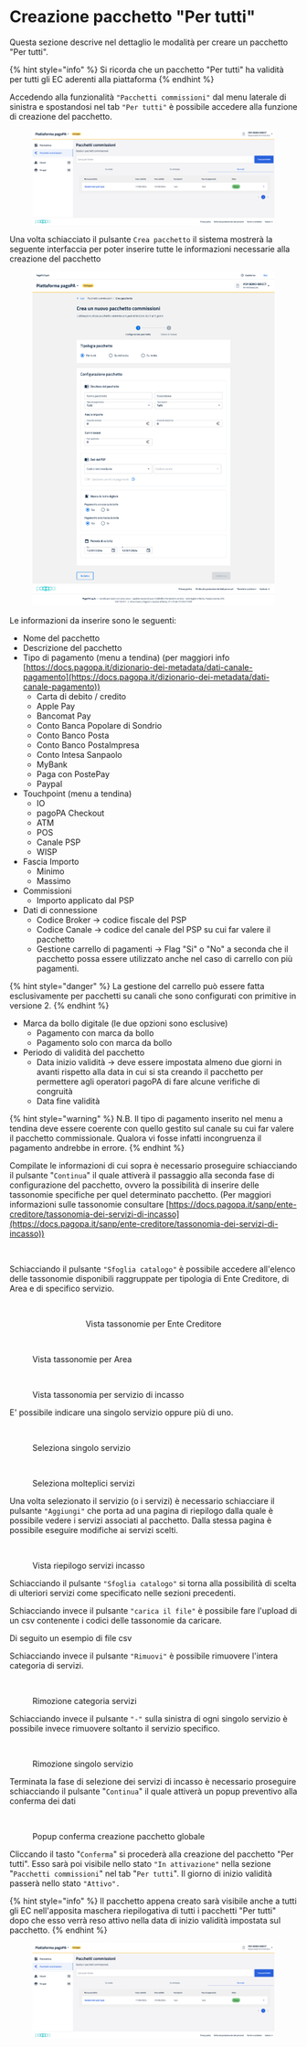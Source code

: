 # Creazione pacchetto "Per tutti"

Questa sezione descrive nel dettaglio le modalità per creare un pacchetto "Per tutti".

{% hint style="info" %}
Si ricorda che un pacchetto "Per tutti" ha validità per tutti gli EC aderenti alla piattaforma
{% endhint %}

Accedendo alla funzionalità `"Pacchetti commissioni"` dal menu laterale di sinistra e spostandosi nel tab `"Per tutti"` è possibile accedere alla funzione di creazione del pacchetto.

<figure><img src="../../../../.gitbook/assets/Screenshot 2024-05-14 alle 17.05.56.png" alt=""><figcaption></figcaption></figure>

Una volta schiacciato il pulsante `Crea pacchetto` il sistema mostrerà la seguente interfaccia per poter inserire tutte le informazioni necessarie alla creazione del pacchetto

<figure><img src="../../../../.gitbook/assets/screencapture-selfcare-dev-platform-pagopa-it-ui-comm-bundles-add-bundle-2024-07-11-11_23_59.png" alt=""><figcaption></figcaption></figure>

Le informazioni da inserire sono le seguenti:

* Nome del pacchetto
* Descrizione del pacchetto
* Tipo di pagamento (menu a tendina) (per maggiori info [https://docs.pagopa.it/dizionario-dei-metadata/dati-canale-pagamento](https://docs.pagopa.it/dizionario-dei-metadata/dati-canale-pagamento))
  * Carta di debito / credito
  * Apple Pay
  * Bancomat Pay
  * Conto Banca Popolare di Sondrio
  * Conto Banco Posta&#x20;
  * Conto Banco PostaImpresa
  * Conto Intesa Sanpaolo
  * MyBank
  * Paga con PostePay
  * Paypal
* Touchpoint (menu a tendina)
  * &#x20;IO
  * pagoPA Checkout
  * ATM
  * POS
  * Canale PSP
  * WISP
* Fascia Importo&#x20;
  * Minimo&#x20;
  * Massimo
* Commissioni
  * Importo applicato dal PSP
* Dati di connessione
  * Codice Broker -> codice fiscale del PSP&#x20;
  * Codice Canale -> codice del canale del PSP su cui far valere il pacchetto
  * Gestione carrello di pagamenti -> Flag "Si" o "No" a seconda che il pacchetto possa essere utilizzato anche nel caso di carrello con più pagamenti.

{% hint style="danger" %}
La gestione del carrello può essere fatta esclusivamente per pacchetti su canali che sono configurati con primitive in versione 2.
{% endhint %}

* Marca da bollo digitale (le due opzioni sono esclusive)
  * Pagamento con marca da bollo
  * Pagamento solo con marca da bollo
* Periodo di validità del pacchetto&#x20;
  * Data inizio validità -> deve essere impostata almeno due giorni in avanti rispetto alla data in cui si sta creando il pacchetto per permettere agli operatori pagoPA di fare alcune verifiche di congruità
  * Data fine validità

{% hint style="warning" %}
N.B. Il tipo di pagamento inserito nel menu a tendina deve essere coerente con quello gestito sul canale su cui far valere il pacchetto commissionale. Qualora vi fosse infatti incongruenza il pagamento andrebbe in errore.
{% endhint %}

Compilate le informazioni di cui sopra è necessario proseguire schiacciando il pulsante "`Continua`" il quale attiverà il passaggio alla seconda fase di configurazione del pacchetto, ovvero la possibilità di inserire delle tassonomie specifiche per quel determinato pacchetto. (Per maggiori informazioni sulle tassonomie consultare [https://docs.pagopa.it/sanp/ente-creditore/tassonomia-dei-servizi-di-incasso](https://docs.pagopa.it/sanp/ente-creditore/tassonomia-dei-servizi-di-incasso))

<figure><img src="../../../../.gitbook/assets/image (176).png" alt=""><figcaption></figcaption></figure>

Schiacciando il pulsante `"Sfoglia catalogo"` è possibile accedere all'elenco delle tassonomie disponibili raggruppate per tipologia di Ente Creditore, di Area e di specifico servizio.&#x20;

<div align="center" data-full-width="false">

<figure><img src="../../../../.gitbook/assets/image (178).png" alt="" width="188"><figcaption><p>Vista tassonomie per Ente Creditore</p></figcaption></figure>

</div>

<figure><img src="../../../../.gitbook/assets/image (179).png" alt="" width="188"><figcaption><p>Vista tassonomie per Area</p></figcaption></figure>

<figure><img src="../../../../.gitbook/assets/image (180).png" alt="" width="188"><figcaption><p>Vista tassonomia per servizio di incasso</p></figcaption></figure>

E' possibile indicare una singolo servizio oppure più di uno.

<figure><img src="../../../../.gitbook/assets/image (181).png" alt="" width="188"><figcaption><p>Seleziona singolo servizio</p></figcaption></figure>

<figure><img src="../../../../.gitbook/assets/image (182).png" alt="" width="188"><figcaption><p>Seleziona molteplici servizi</p></figcaption></figure>

Una volta selezionato il servizio (o i servizi) è necessario schiacciare il pulsante `"Aggiungi"` che porta ad una pagina di riepilogo dalla quale è possibile vedere i servizi associati al pacchetto. Dalla stessa pagina è possibile eseguire modifiche ai servizi scelti.

<figure><img src="../../../../.gitbook/assets/image (183).png" alt=""><figcaption><p>Vista riepilogo servizi incasso</p></figcaption></figure>

Schiacciando il pulsante `"Sfoglia catalogo"` si torna alla possibilità di scelta di ulteriori servizi come specificato nelle sezioni precedenti.&#x20;

Schiacciando invece il pulsante `"carica il file"` è possibile fare l'upload di un csv contenente i codici delle tassonomie da caricare.&#x20;

Di seguito un esempio di file csv



Schiacciando invece il pulsante `"Rimuovi"` è possibile rimuovere l'intera categoria di servizi.

<figure><img src="../../../../.gitbook/assets/image (184).png" alt=""><figcaption><p>Rimozione categoria servizi</p></figcaption></figure>

Schiacciando invece il pulsante `"-"` sulla sinistra di ogni singolo servizio è possibile invece rimuovere soltanto il servizio specifico.

<figure><img src="../../../../.gitbook/assets/image (185).png" alt=""><figcaption><p>Rimozione singolo servizio</p></figcaption></figure>

Terminata la fase di selezione dei servizi di incasso è necessario proseguire schiacciando il pulsante "`Continua`" il quale attiverà un popup preventivo alla conferma dei dati

<figure><img src="../../../../.gitbook/assets/image (163).png" alt=""><figcaption><p>Popup conferma creazione pacchetto globale</p></figcaption></figure>

Cliccando il tasto "`Conferma`" si procederà alla creazione del pacchetto "Per tutti". Esso sarà poi visibile nello stato `"In attivazione"` nella sezione "`Pacchetti commissioni`" nel tab "`Per tutti`". Il giorno di inizio validità passerà nello stato `"Attivo".`

{% hint style="info" %}
Il pacchetto appena creato sarà visibile anche a tutti gli EC nell'apposita maschera riepilogativa di tutti i pacchetti "Per tutti" dopo che esso verrà reso attivo nella data di inizio validità impostata sul pacchetto.
{% endhint %}

<figure><img src="../../../../.gitbook/assets/Screenshot 2024-05-14 alle 17.10.04.png" alt=""><figcaption></figcaption></figure>
